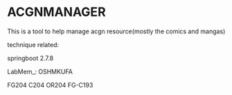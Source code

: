 # ACGNMANAGER

This is a tool to help manage acgn resource(mostly the comics and mangas)

technique related:

springboot 2.7.8

LabMem_: OSHMKUFA

FG204
C204
OR204
FG-C193

